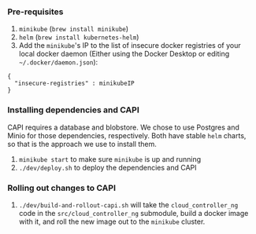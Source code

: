 ### Pre-requisites

1. `minikube` (`brew install minikube`)
1. `helm` (`brew install kubernetes-helm`)
1. Add the `minikube`'s IP to the list of insecure docker registries of your
   local docker daemon (Either using the Docker Desktop or editing
   `~/.docker/daemon.json`):
```
{
  "insecure-registries" : minikubeIP
}
```


### Installing dependencies and CAPI

CAPI requires a database and blobstore.  We chose to use Postgres and Minio for
those dependencies, respectively.  Both have stable `helm` charts, so that is
the approach we use to install them.


1. `minikube start` to make sure `minikube` is up and running
1. `./dev/deploy.sh` to deploy the dependencies and CAPI


### Rolling out changes to CAPI

1. `./dev/build-and-rollout-capi.sh` will take the `cloud_controller_ng` code in
   the `src/cloud_controller_ng` submodule, build a docker image with it, and
   roll the new image out to the `minikube` cluster.
